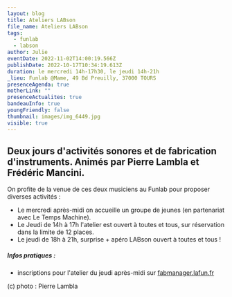 ```yaml
---
layout: blog
title: Ateliers LABson
file_name: Ateliers LABson
tags:
  - funlab
  - labson
author: Julie
eventDate: 2022-11-02T14:00:19.566Z
publishDate: 2022-10-17T10:34:19.613Z
duration: le mercredi 14h-17h30, le jeudi 14h-21h
_lieu: Funlab @Mame, 49 Bd Preuilly, 37000 TOURS
presenceAgenda: true
motherLink: ""
presenceActualites: true
bandeauInfo: true
youngFriendly: false
thumbnail: images/img_6449.jpg
visible: true
---
```

## Deux jours d'activités sonores et de fabrication d'instruments. Animés par Pierre Lambla et Frédéric Mancini.

On profite de la venue de ces deux musiciens au Funlab pour proposer diverses activités : 

* Le mercredi après-midi on accueille un groupe de jeunes (en partenariat avec Le Temps Machine).
* Le Jeudi de 14h à 17h l'atelier est ouvert à toutes et tous, sur réservation dans la limite de 12 places.
* Le jeudi de 18h à 21h, surprise + apéro LABson ouvert à toutes et tous !

##### Infos pratiques : 
* inscriptions pour l'atelier du jeudi après-midi sur [fabmanager.lafun.fr](https://fabmanager.lafun.fr/#!/events/76)

(c) photo : Pierre Lambla
